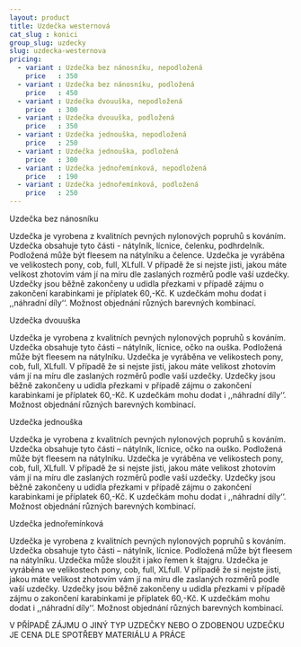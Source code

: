 ```yaml
---
layout: product
title: Uzdečka westernová
cat_slug : konici
group_slug: uzdecky
slug: uzdecka-westernova
pricing:
  - variant : Uzdečka bez nánosníku, nepodložená
    price   : 350
  - variant : Uzdečka bez nánosníku, podložená
    price   : 450
  - variant : Uzdečka dvouuška, nepodložená
    price   : 300
  - variant : Uzdečka dvouuška, podložená
    price   : 350
  - variant : Uzdečka jednouška, nepodložená
    price   : 250
  - variant : Uzdečka jednouška, podložená
    price   : 300
  - variant : Uzdečka jednořemínková, nepodložená
    price   : 190
  - variant : Uzdečka jednořemínková, podložená
    price   : 250
---
```


Uzdečka bez nánosníku

Uzdečka je vyrobena z kvalitních pevných nylonových popruhů s kováním. 
Uzdečka obsahuje tyto části - nátylník, lícnice, čelenku, podhrdelník.
Podložená může být fleesem na nátylníku a čelence.
Uzdečka je vyráběna ve velikostech pony, cob, full, XLfull. 
V případě že si nejste jisti, jakou máte velikost zhotovím vám jí na míru dle zaslaných rozměrů podle vaší uzdečky.
Uzdečky jsou běžně zakončeny u udidla přezkami v případě zájmu o zakončení karabinkami je příplatek 60,-Kč.
K uzdečkám mohu dodat i ,,náhradní díly‘‘.
Možnost objednání různých barevných kombinací.


Uzdečka dvouuška

Uzdečka je vyrobena z kvalitních pevných nylonových popruhů s kováním. 
Uzdečka obsahuje tyto části – nátylník, lícnice, očko na ouška.
Podložená může být fleesem na nátylníku.
Uzdečka je vyráběna ve velikostech pony, cob, full, XLfull. 
V případě že si nejste jisti, jakou máte velikost zhotovím vám jí na míru dle zaslaných rozměrů podle vaší uzdečky.
Uzdečky jsou běžně zakončeny u udidla přezkami v případě zájmu o zakončení karabinkami je příplatek 60,-Kč.
K uzdečkám mohu dodat i ,,náhradní díly‘‘.
Možnost objednání různých barevných kombinací.


Uzdečka jednouška

Uzdečka je vyrobena z kvalitních pevných nylonových popruhů s kováním. 
Uzdečka obsahuje tyto části – nátylník, lícnice, očko na ouško.
Podložená může být fleesem na nátylníku.
Uzdečka je vyráběna ve velikostech pony, cob, full, XLfull. 
V případě že si nejste jisti, jakou máte velikost zhotovím vám jí na míru dle zaslaných rozměrů podle vaší uzdečky.
Uzdečky jsou běžně zakončeny u udidla přezkami v případě zájmu o zakončení karabinkami je příplatek 60,-Kč.
K uzdečkám mohu dodat i ,,náhradní díly‘‘.
Možnost objednání různých barevných kombinací.


Uzdečka jednořemínková

Uzdečka je vyrobena z kvalitních pevných nylonových popruhů s kováním. 
Uzdečka obsahuje tyto části – nátylník, lícnice.
Podložená může být fleesem na nátylníku.
Uzdečka může sloužit i jako řemen k štajgru.
Uzdečka je vyráběna ve velikostech pony, cob, full, XLfull. 
V případě že si nejste jisti, jakou máte velikost zhotovím vám jí na míru dle zaslaných rozměrů podle vaší uzdečky.
Uzdečky jsou běžně zakončeny u udidla přezkami v případě zájmu o zakončení karabinkami je příplatek 60,-Kč.
K uzdečkám mohu dodat i ,,náhradní díly‘‘.
Možnost objednání různých barevných kombinací.



V PŘÍPADĚ ZÁJMU O JINÝ TYP UZDEČKY NEBO O ZDOBENOU UZDEČKU JE CENA DLE SPOTŘEBY MATERIÁLU A PRÁCE

